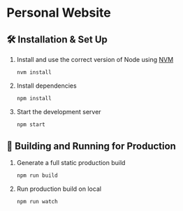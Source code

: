 # Personal Website
<!-- 
<h1 align="center">
  Live URL - https://www.pravinmane.com
</h1> -->

<!-- ![image](https://github.com/user-attachments/assets/eca26b0e-79d9-41f1-a09a-edeb16e1f207) -->

## 🛠 Installation & Set Up

1. Install and use the correct version of Node using [NVM](https://github.com/nvm-sh/nvm)

   ```sh
   nvm install
   ```

2. Install dependencies

   ```sh
   npm install
   ```

3. Start the development server

   ```sh
   npm start
   ```

## 🚀 Building and Running for Production

1. Generate a full static production build

   ```sh
   npm run build
   ```

2. Run production build on local

   ```sh
   npm run watch
   ```
